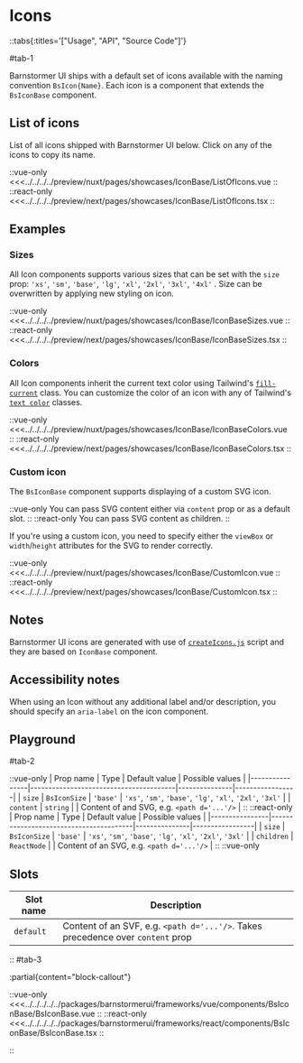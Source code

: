 # Icons

::tabs{:titles='["Usage", "API", "Source Code"]'}

#tab-1

Barnstormer UI ships with a default set of icons available with the naming convention `BsIcon{Name}`. Each icon is a component that extends the `BsIconBase` component.

## List of icons

List of all icons shipped with Barnstormer UI below. Click on any of the icons to copy its name.

<Showcase showcase-name="IconBase/ListOfIcons"  allow="clipboard-write">

::vue-only
<<<../../../../preview/nuxt/pages/showcases/IconBase/ListOfIcons.vue
::
::react-only
<<<../../../../preview/next/pages/showcases/IconBase/ListOfIcons.tsx
::

</Showcase>

## Examples

### Sizes

All Icon components supports various sizes that can be set with the `size` prop: `'xs'`, `'sm'`, `'base'`, `'lg'`, `'xl'`, `'2xl'`, `'3xl'`, `'4xl'` . Size can be overwritten by applying new styling on icon.

<Showcase showcase-name="IconBase/IconBaseSizes" style="min-height:300px">

::vue-only
<<<../../../../preview/nuxt/pages/showcases/IconBase/IconBaseSizes.vue
::
::react-only
<<<../../../../preview/next/pages/showcases/IconBase/IconBaseSizes.tsx
::

</Showcase>

### Colors

All Icon components inherit the current text color using Tailwind's [`fill-current`](https://tailwindcss.com/docs/fill) class. You can customize the color of an icon with any of Tailwind's [`text color`](https://tailwindcss.com/docs/text-color) classes.

<Showcase showcase-name="IconBase/IconBaseColors">

::vue-only
<<<../../../../preview/nuxt/pages/showcases/IconBase/IconBaseColors.vue
::
::react-only
<<<../../../../preview/next/pages/showcases/IconBase/IconBaseColors.tsx
::

</Showcase>


### Custom icon

The `BsIconBase` component supports displaying of a custom SVG icon. 

::vue-only
You can pass SVG content either via `content` prop or as a default slot.
::
::react-only
You can pass SVG content as children.
::

If you're using a custom icon, you need to specify either the `viewBox` or `width`/`height` attributes for the SVG to render correctly.

<Showcase showcase-name="IconBase/CustomIcon">

::vue-only
<<<../../../../preview/nuxt/pages/showcases/IconBase/CustomIcon.vue
::
::react-only
<<<../../../../preview/next/pages/showcases/IconBase/CustomIcon.tsx
::

</Showcase>

## Notes

Barnstormer UI icons are generated with use of [`createIcons.js`](https://github.com/pointer0592/barnstormer/blob/v2/createIcons.js) script and they are based on `IconBase` component.

## Accessibility notes

When using an Icon without any additional label and/or description, you should specify an `aria-label` on the icon component.

## Playground

<Generate style="height: 380px" />

#tab-2


::vue-only
| Prop name      | Type                                   | Default value | Possible values |
|----------------|----------------------------------------|---------------|-----------------|
| `size`                  | `BsIconSize`                          | `'base'`        | `'xs'`, `'sm'`, `'base'`, `'lg'`, `'xl'`, `'2xl'`, `'3xl'` |
| `content`               | `string` |  |      Content of and SVG, e.g. `<path d='...'/>`           |
::
::react-only
| Prop name      | Type                                   | Default value | Possible values |
|----------------|----------------------------------------|---------------|-----------------|
| `size`                  | `BsIconSize`                          | `'base'`        | `'xs'`, `'sm'`, `'base'`, `'lg'`, `'xl'`, `'2xl'`, `'3xl'` |
| `children`               | `ReactNode` |  |       Content of an SVG, e.g. `<path d='...'/>`        |
::
::vue-only

## Slots

| Slot name | Description                                                                     |
| --------- | ------------------------------------------------------------------------------- |
| `default`   | Content of an SVF, e.g. `<path d='...'/>`. Takes precedence over `content` prop |
::
#tab-3

:partial{content="block-callout"}

::vue-only
<<<../../../../../packages/barnstormerui/frameworks/vue/components/BsIconBase/BsIconBase.vue
::
::react-only
<<<../../../../../packages/barnstormerui/frameworks/react/components/BsIconBase/BsIconBase.tsx
::

::
